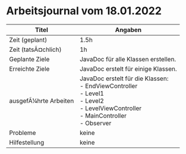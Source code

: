 # Arbeitsjournal vom 18.01.2022

|Titel |Angaben  |
| --- | --- |
|Zeit (geplant)|1.5h|
|Zeit (tatsÃ¤chlich)| 1h |
|Geplante Ziele| JavaDoc für alle Klassen erstellen. |
|Erreichte Ziele| JavaDoc erstelt für einige Klassen. |
|ausgefÃ¼hrte Arbeiten| JavaDoc erstelt für die Klassen: <br> - EndViewController <br> - Level1 <br> - Level2 <br> - LevelViewController <br> - MainController <br> - Observer |
|Probleme| keine |
|Hilfestellung| keine |
